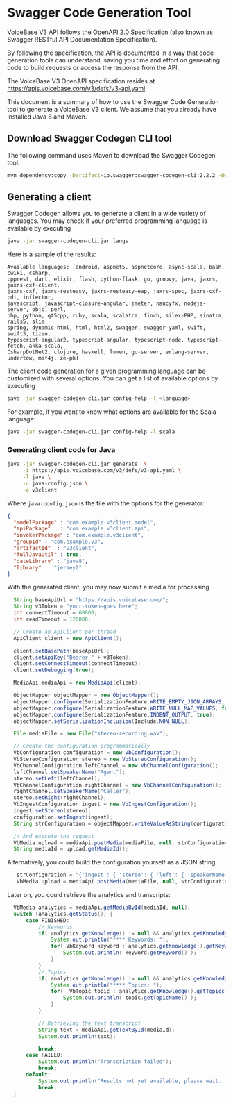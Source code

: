 # Swagger Code Generation Tool

VoiceBase V3 API follows the OpenAPI 2.0 Specification  (also known as Swagger RESTful API Documentation Specification).

By following the specification, the API is documented in a way that code generation tools can understand, saving you time and effort on generating code to build requests or access the response from the API.

The VoiceBase V3 OpenAPI specification resides at https://apis.voicebase.com/v3/defs/v3-api.yaml

This document is a summary of how to use the Swagger Code Generation tool to generate a VoiceBase V3 client.
We assume that you already have installed Java 8 and Maven.

## Download Swagger Codegen CLI tool

The following command uses Maven to download the Swagger Codegen tool.
```sh
mvn dependency:copy -Dartifact=io.swagger:swagger-codegen-cli:2.2.2 -DoutputDirectory=. -Dmdep.stripVersion=true
```


## Generating a client
Swagger Codegen allows you to generate a client in a wide variety of languages. You may check if your preferred programming language is available by executing
```sh
java -jar swagger-codegen-cli.jar langs
```
Here is a sample of the results:
```
Available languages: [android, aspnet5, aspnetcore, async-scala, bash, cwiki, csharp,
cpprest, dart, elixir, flash, python-flask, go, groovy, java, jaxrs, jaxrs-cxf-client,
jaxrs-cxf, jaxrs-resteasy, jaxrs-resteasy-eap, jaxrs-spec, jaxrs-cxf-cdi, inflector,
javascript, javascript-closure-angular, jmeter, nancyfx, nodejs-server, objc, perl,
php, python, qt5cpp, ruby, scala, scalatra, finch, silex-PHP, sinatra, rails5, slim,
spring, dynamic-html, html, html2, swagger, swagger-yaml, swift, swift3, tizen,
typescript-angular2, typescript-angular, typescript-node, typescript-fetch, akka-scala,
CsharpDotNet2, clojure, haskell, lumen, go-server, erlang-server, undertow, msf4j, ze-ph]
```
The client code generation for a given programming language can be customized with several options. You can get a list of available options by executing
```sh
java -jar swagger-codegen-cli.jar config-help -l <language>
```
For example, if you want to know what options are available for the Scala language:
```sh
java -jar swagger-codegen-cli.jar config-help -l scala
```
### Generating client code for Java
```sh
java -jar swagger-codegen-cli.jar generate  \
     -i https://apis.voicebase.com/v3/defs/v3-api.yaml \
     -l java \
     -c java-config.json \
     -o v3client
```
Where `java-config.json` is the file with the options for the generator:

```json
{
  "modelPackage" : "com.example.v3client.model",
  "apiPackage"   : "com.example.v3client.api",
  "invokerPackage" : "com.example.v3client",
  "groupId" : "com.example.v3",
  "artifactId"  : "v3client",
  "fullJavaUtil" : true,
  "dateLibrary" : "java8",
  "library" :  "jersey2"
}   
```

With the generated client, you may now submit a media for processing

```java
  String baseApiUrl = "https://apis.voicebase.com/";
  String v3Token = "your-token-goes here";
  int connectTimeout = 60000;
  int readTimeout = 120000;

  // Create an ApiClient per thread
  ApiClient client = new ApiClient();

  client.setBasePath(baseApiUrl);
  client.setApiKey("Bearer " + v3Token);
  client.setConnectTimeout(connectTimeout);
  client.setDebugging(true);

  MediaApi mediaApi = new MediaApi(client);

  ObjectMapper objectMapper = new ObjectMapper();
  objectMapper.configure(SerializationFeature.WRITE_EMPTY_JSON_ARRAYS, false);
  objectMapper.configure(SerializationFeature.WRITE_NULL_MAP_VALUES, false);
  objectMapper.configure(SerializationFeature.INDENT_OUTPUT, true);
  objectMapper.setSerializationInclusion(Include.NON_NULL);

  File mediaFile = new File("stereo-recording.wav");

  // Create the configuration programmatically
  VbConfiguration configuration = new VbConfiguration();
  VbStereoConfiguration stereo = new VbStereoConfiguration();
  VbChannelConfiguration leftChannel = new VbChannelConfiguration();
  leftChannel.setSpeakerName("Agent");
  stereo.setLeft(leftChannel);
  VbChannelConfiguration rightChannel = new VbChannelConfiguration();
  rightChannel.setSpeakerName("Caller");
  stereo.setRight(rightChannel);
  VbIngestConfiguration ingest = new VbIngestConfiguration();
  ingest.setStereo(stereo);
  configuration.setIngest(ingest);
  String strConfiguration = objectMapper.writeValueAsString(configuration);

  // And execute the request
  VbMedia upload = mediaApi.postMedia(mediaFile, null, strConfiguration, null, null);
  String mediaId = upload.getMediaId();

```

Alternatively, you could build the configuration yourself as a JSON string
```java
   strConfiguration = "{'ingest': { 'stereo': { 'left': { 'speakerName' : 'Agent' }, 'right':{ 'speakerName' : 'Caller' }}}}";
   VbMedia upload = mediaApi.postMedia(mediaFile, null, strConfiguration , null, null );
```


 Later on, you could retrieve the analytics and transcripts:

```java      
  VbMedia analytics = mediaApi.getMediaById(mediaId, null);
  switch (analytics.getStatus()) {
      case FINISHED:
          // Keywords
          if( analytics.getKnowledge() != null && analytics.getKnowledge().getKeywords() != null) {
              System.out.println("**** Keywords: ");
              for( VbKeyword keyword : analytics.getKnowledge().getKeywords() ) {
                  System.out.println( keyword.getKeyword() );
              }
          }
          // Topics
          if( analytics.getKnowledge() != null && analytics.getKnowledge().getTopics() != null) {
              System.out.println("**** Topics: ");
              for(  VbTopic topic : analytics.getKnowledge().getTopics()) {
                  System.out.println( topic.getTopicName() );
              }
          }

          // Retrieving the text transcript
          String text = mediaApi.getTextById(mediaId);
          System.out.println(text);

          break;
      case FAILED:
          System.out.println("Transcription failed");
          break;
      default:
          System.out.println("Results not yet available, please wait...");
          break;
  }  
```

